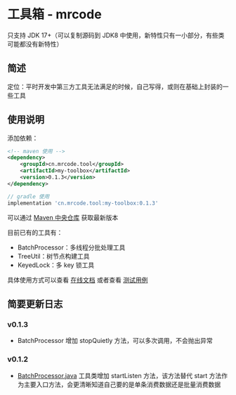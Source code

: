 # 工具箱 - mrcode

只支持 JDK 17+（可以复制源码到 JDK8 中使用，新特性只有一小部分，有些类可能都没有新特性）

## 简述
定位：平时开发中第三方工具无法满足的时候，自己写得，或则在基础上封装的一些工具

## 使用说明
添加依赖：

```xml
<!-- maven 使用 -->
<dependency>
    <groupId>cn.mrcode.tool</groupId>
    <artifactId>my-toolbox</artifactId>
    <version>0.1.3</version>
</dependency>
```
```groovy
// gradle 使用
implementation 'cn.mrcode.tool:my-toolbox:0.1.3'
```
可以通过 [Maven 中央仓库](https://central.sonatype.com/artifact/cn.mrcode.tool/my-toolbox) 获取最新版本

目前已有的工具有：
- BatchProcessor：多线程分批处理工具
- TreeUtil：树节点构建工具
- KeyedLock：多 key 锁工具

具体使用方式可以查看 [在线文档](https://www.yuque.com/mrcode.cn/note-combat/ypxy8nhgzclg2psk) 或者查看 [测试用例](https://github.com/zq99299/my-toolbox/tree/main/src/test/java/cn/mrcode/tool/mytoolbox)

## 简要更新日志
### v0.1.3
- BatchProcessor 增加 stopQuietly 方法，可以多次调用，不会抛出异常
### v0.1.2
- [BatchProcessor.java](src%2Fmain%2Fjava%2Fcn%2Fmrcode%2Ftool%2Fmytoolbox%2Fthread%2FBatchProcessor.java) 工具类增加 startListen 方法，该方法替代 start 方法作为主要入口方法，会更清晰知道自己要的是单条消费数据还是批量消费数据
